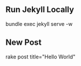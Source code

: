 Run Jekyll Locally
------------------

bundle exec jekyll serve -w


New Post
--------

rake post title="Hello World"
